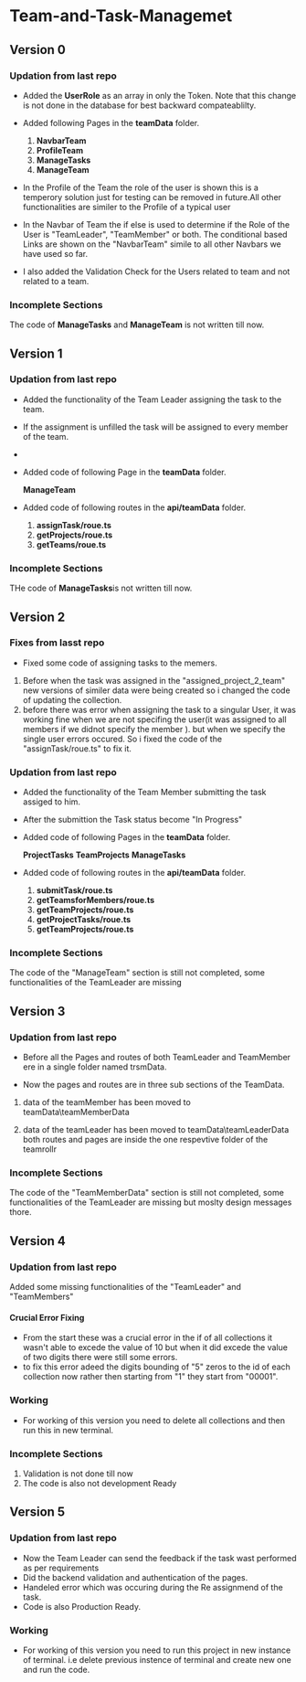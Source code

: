# Team-and-Task-Managemet
## Version 0

### Updation from last repo

- Added the **UserRole** as an array in only the Token. Note that this change is not done in the database for best backward compateablilty.
- Added following Pages in the **teamData** folder.

  1. **NavbarTeam**
  2. **ProfileTeam**
  3. **ManageTasks**
  4. **ManageTeam**

- In the Profile of the Team the role of the user is shown this is a temperory solution just for testing can be removed in future.All other functionalities are similer to the Profile of a typical user
- In the Navbar of Team the if else is used to determine if the Role of the User is "TeamLeader", "TeamMember" or both. The conditional based Links are shown on the "NavbarTeam" simile to all other Navbars we have used so far.
- I also added the Validation Check for the Users related to team and not related to a team.

### Incomplete Sections

The code of **ManageTasks** and **ManageTeam** is not written till now.
## Version 1

### Updation from last repo

- Added the functionality of the Team Leader assigning the task to the team.
- If the assignment is unfilled the task will be assigned to every member of the team.
-
- Added code of following Page in the **teamData** folder.

  **ManageTeam**

- Added code of following routes in the **api/teamData** folder.

  1.  **assignTask/roue.ts**
  2.  **getProjects/roue.ts**
  3.  **getTeams/roue.ts**

### Incomplete Sections

THe code of **ManageTasks**is not written till now.
## Version 2

### Fixes from lasst repo

- Fixed some code of assigning tasks to the memers.

1. Before when the task was assigned in the "assigned_project_2_team" new versions of similer data were being created so i changed the code of updating the collection.
2. before there was error when assigning the task to a singular User, it was working fine when we are not specifing the user(it was assigned to all members if we didnot specify the member ). but when we specify the single user errors occured. So i fixed the code of the "assignTask/roue.ts" to fix it.

### Updation from last repo

- Added the functionality of the Team Member submitting the task assiged to him.
- After the submittion the Task status become "In Progress"
- Added code of following Pages in the **teamData** folder.

  **ProjectTasks**
  **TeamProjects**
  **ManageTasks**

- Added code of following routes in the **api/teamData** folder.

  1.  **submitTask/roue.ts**
  2.  **getTeamsforMembers/roue.ts**
  3.  **getTeamProjects/roue.ts**
  4.  **getProjectTasks/roue.ts**
  5.  **getTeamProjects/roue.ts**

### Incomplete Sections

The code of the "ManageTeam" section is still not completed, some functionalities of the TeamLeader are missing
## Version 3

### Updation from last repo

- Before all the Pages and routes of both TeamLeader and TeamMember ere in a single folder named trsmData.

- Now the pages and routes are in three sub sections of the TeamData.

1. data of the teamMember has been moved to teamData\teamMemberData

1. data of the teamLeader has been moved to teamData\teamLeaderData
   both routes and pages are inside the one respevtive folder of the teamrollr

### Incomplete Sections

The code of the "TeamMemberData" section is still not completed, some functionalities of the TeamLeader are missing but moslty design messages thore.
## Version 4

### Updation from last repo

Added some missing functionalities of the "TeamLeader" and "TeamMembers"

#### Crucial Error Fixing

- From the start these was a crucial error in the if of all collections it wasn't able to excede the value of 10 but when it did excede the value of two digits there were still some errors.
- to fix this error adeed the digits bounding of "5" zeros to the id of each collection now rather then starting from "1" they start from "00001".
### Working
- For working of this version you need to delete all collections and then run this in new terminal.
### Incomplete Sections

1. Validation is not done till now
2. The code is also not development Ready

## Version 5

### Updation from last repo

- Now the Team Leader can send the feedback if the task wast performed as per requirements
- Did the backend validation and authentication of the pages.
- Handeled error which was occuring during the Re assignmend of the task.
- Code is also Production Ready.
### Working
- For working of this version you need to run this project in new instance of terminal. i.e delete previous instence of terminal and create new one and run the code.


